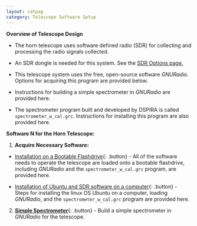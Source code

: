 ```yaml
---
layout: catpag
category: Telescope Software Setup
---
```


**Overview of Telescope Design** 

* The horn telescope uses software defined radio (SDR) for collecting and processing the radio signals collected.

* An SDR dongle is needed for this system. See the [SDR Options page.](https://wvurail.org//dspira-lessons/SDR)

* This telescope system uses the free, open-source software *GNURadio*. Options for acquiring this program are provided below.

* Instructions for building a simple spectrometer in *GNURadio* are provided here.

* The spectrometer program built and developed by DSPIRA is called `spectrometer_w_cal.grc`. Instructions for installing this program are also provided here. 


**Software N for the Horn Telescope:**

1. **Acquire Necessary Software:**

* [Installation on a Bootable Flashdrive](){: .button} - All of the software needs to operate the telescope are loaded onto a bootable flashdrive, including *GNURadio* and the `spectrometer_w_cal.grc` program, are provided here.

* [Installation of Ubuntu and SDR software on a computer](){: .button} - Steps for installing the linux OS Ubuntu on a computer, loading *GNURadio*, and the `spectrometer_w_cal.grc` program are provided here.

2. [**Simple Spectrometer**](https://wvurail.org//dspira-lessons/???){: .button} - Build a simple spectrometer in *GNURadio* for the telescope.